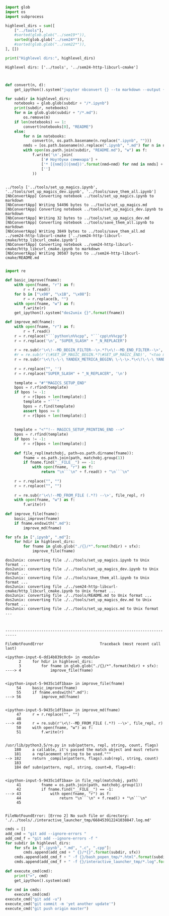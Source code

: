 ```python
import glob
import os
import subprocess

highlevel_dirs = sum([
    ["../tools"], 
    #sorted(glob.glob("../sem19*")),
    sorted(glob.glob("../sem24*")),
    #sorted(glob.glob("../sem22*")),
], [])

print("Highlevel dirs:", highlevel_dirs)
```

    Highlevel dirs: ['../tools', '../sem24-http-libcurl-cmake']



```python

```


```python

def convert(n, d):
    get_ipython().system("jupyter nbconvert {} --to markdown --output {}".format(n, d))

for subdir in highlevel_dirs:
    notebooks = glob.glob(subdir + "/*.ipynb")
    print(subdir, notebooks)
    for m in glob.glob(subdir + "/*.md"):
        os.remove(m)
    if len(notebooks) == 1:
        convert(notebooks[0], "README")
    else:
        for n in notebooks:
            convert(n, os.path.basename(n.replace(".ipynb", "")))
        nmds = [os.path.basename(n).replace(".ipynb", ".md") for n in notebooks]
        with open(os.path.join(subdir, "README.md"), "w") as f:
            f.write('\n'.join(
                ['# Ноутбуки семинара'] + 
                ['* [{nmd}]({nmd})'.format(nmd=nmd) for nmd in nmds] + 
                ['']
            ))
        
```

    ../tools ['../tools/set_up_magics.ipynb', '../tools/set_up_magics_dev.ipynb', '../tools/save_them_all.ipynb']
    [NbConvertApp] Converting notebook ../tools/set_up_magics.ipynb to markdown
    [NbConvertApp] Writing 54496 bytes to ../tools/set_up_magics.md
    [NbConvertApp] Converting notebook ../tools/set_up_magics_dev.ipynb to markdown
    [NbConvertApp] Writing 32 bytes to ../tools/set_up_magics_dev.md
    [NbConvertApp] Converting notebook ../tools/save_them_all.ipynb to markdown
    [NbConvertApp] Writing 3849 bytes to ../tools/save_them_all.md
    ../sem24-http-libcurl-cmake ['../sem24-http-libcurl-cmake/http_libcurl_cmake.ipynb']
    [NbConvertApp] Converting notebook ../sem24-http-libcurl-cmake/http_libcurl_cmake.ipynb to markdown
    [NbConvertApp] Writing 30587 bytes to ../sem24-http-libcurl-cmake/README.md



```python

```


```python
import re

def basic_improve(fname):
    with open(fname, "r") as f:
        r = f.read()
    for b in ["\x00", "\x1B", "\x08"]:
        r = r.replace(b, "")
    with open(fname, "w") as f:
        f.write(r)
    get_ipython().system("dos2unix {}".format(fname))

def improve_md(fname):
    with open(fname, "r") as f:
        r = f.read()
    r = r.replace("```python\n%%cpp", "```cpp\n%%cpp")
    r = r.replace('\n', "SUPER_SLASH" + "_N_REPLACER")
    
    r = re.sub(r'\<\!--MD_BEGIN_FILTER--\>.*?\<\!--MD_END_FILTER--\>', "", r)
    #r = re.sub(r'(\#SET_UP_MAGIC_BEGIN.*?\#SET_UP_MAGIC_END)', "<too much code>", r)
    r = re.sub(r'\<\!\-\-\ YANDEX_METRICA_BEGIN\ \-\-\>.*\<\!\-\-\ YANDEX_METRICA_END\ \-\-\>', '', r)
    
    r = r.replace("", '')
    r = r.replace("SUPER_SLASH" + "_N_REPLACER", '\n')
    
    template = "#""MAGICS_SETUP_END"
    bpos = r.rfind(template)
    if bpos != -1:
        r = r[bpos + len(template):]
        template = "```"
        bpos = r.find(template)
        assert bpos >= 0
        r = r[bpos + len(template):]
    
    
    template = "<""!-- MAGICS_SETUP_PRINTING_END -->"
    bpos = r.rfind(template)
    if bpos != -1:
        r = r[bpos + len(template):]
    
    def file_repl(matchobj, path=os.path.dirname(fname)):
        fname = os.path.join(path, matchobj.group(1))
        if fname.find("__FILE__") == -1:
            with open(fname, "r") as f:
                return "\n```\n" + f.read() + "\n```\n"
    
    r = r.replace("", "")
    r = r.replace("", "")
    
    r = re.sub(r'\<\!--MD_FROM_FILE (.*?) --\>', file_repl, r)
    with open(fname, "w") as f:
        f.write(r)
        
def improve_file(fname):
    basic_improve(fname)
    if fname.endswith(".md"):
        improve_md(fname)

```


```python
for sfx in [".ipynb", ".md"]:
    for hdir in highlevel_dirs:
        for fname in glob.glob("./{}/*".format(hdir) + sfx):
            improve_file(fname)
```

    dos2unix: converting file ./../tools/set_up_magics.ipynb to Unix format ...
    dos2unix: converting file ./../tools/set_up_magics_dev.ipynb to Unix format ...
    dos2unix: converting file ./../tools/save_them_all.ipynb to Unix format ...
    dos2unix: converting file ./../sem24-http-libcurl-cmake/http_libcurl_cmake.ipynb to Unix format ...
    dos2unix: converting file ./../tools/README.md to Unix format ...
    dos2unix: converting file ./../tools/set_up_magics_dev.md to Unix format ...
    dos2unix: converting file ./../tools/set_up_magics.md to Unix format ...



    ---------------------------------------------------------------------------

    FileNotFoundError                         Traceback (most recent call last)

    <ipython-input-6-dd14b839c0c6> in <module>
          2     for hdir in highlevel_dirs:
          3         for fname in glob.glob("./{}/*".format(hdir) + sfx):
    ----> 4             improve_file(fname)
    

    <ipython-input-5-9435c1df1baa> in improve_file(fname)
         54     basic_improve(fname)
         55     if fname.endswith(".md"):
    ---> 56         improve_md(fname)
    

    <ipython-input-5-9435c1df1baa> in improve_md(fname)
         47     r = r.replace("", "")
         48 
    ---> 49     r = re.sub(r'\<\!--MD_FROM_FILE (.*?) --\>', file_repl, r)
         50     with open(fname, "w") as f:
         51         f.write(r)


    /usr/lib/python3.5/re.py in sub(pattern, repl, string, count, flags)
        180     a callable, it's passed the match object and must return
        181     a replacement string to be used."""
    --> 182     return _compile(pattern, flags).sub(repl, string, count)
        183 
        184 def subn(pattern, repl, string, count=0, flags=0):


    <ipython-input-5-9435c1df1baa> in file_repl(matchobj, path)
         41         fname = os.path.join(path, matchobj.group(1))
         42         if fname.find("__FILE__") == -1:
    ---> 43             with open(fname, "r") as f:
         44                 return "\n```\n" + f.read() + "\n```\n"
         45 


    FileNotFoundError: [Errno 2] No such file or directory: './../tools/./interactive_launcher_tmp/668453912241038847.log.md'



```python
cmds = []
add_cmd = "git add --ignore-errors "
add_cmd_f = "git add --ignore-errors -f "
for subdir in highlevel_dirs:
    for sfx in [".ipynb", ".md", ".c", ".cpp"]:
        cmds.append(add_cmd + " {}/*{}".format(subdir, sfx))
    cmds.append(add_cmd_f + " -f {}/bash_popen_tmp/*.html".format(subdir))
    cmds.append(add_cmd_f + " -f {}/interactive_launcher_tmp/*.log".format(subdir))
    
def execute_cmd(cmd):
    print(">", cmd)
    get_ipython().system(cmd)
    
for cmd in cmds:
    execute_cmd(cmd)
execute_cmd("git add -u")
execute_cmd("git commit -m 'yet another update'")
execute_cmd("git push origin master")
```


```python

```


```python

```


```python

```


```python

```
